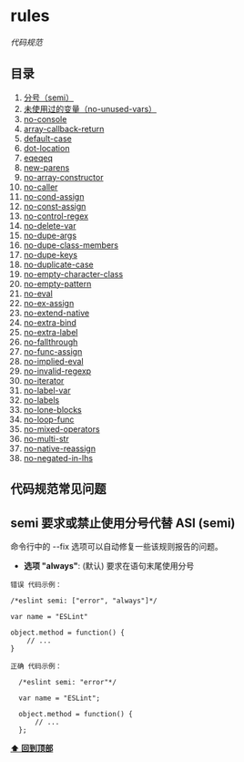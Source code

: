 # **rules**

*代码规范*

## <a name="table-of-contents">目录</a>

  1. [分号（semi）](#semi)
  1. [未使用过的变量（no-unused-vars）](#no-unused-vars)
  1. [no-console](#no-console)
  1. [array-callback-return](#array-callback-return)
  1. [default-case](#default-case)
  1. [dot-location](#dot-location)
  1. [eqeqeq](#eqeqeq)
  1. [new-parens](#new-parens)
  1. [no-array-constructor](#no-array-constructor)
  1. [no-caller](#no-caller)
  1. [no-cond-assign](#no-cond-assign)
  1. [no-const-assign](#no-const-assign)
  1. [no-control-regex](#no-control-regex)
  1. [no-delete-var](#no-delete-var)
  1. [no-dupe-args](#no-dupe-args)
  1. [no-dupe-class-members](#no-dupe-class-members)
  1. [no-dupe-keys](#no-dupe-keys)
  1. [no-duplicate-case](#no-duplicate-case)
  1. [no-empty-character-class](#no-empty-character-class)
  1. [no-empty-pattern](#no-empty-pattern)
  1. [no-eval](#no-eval)
  1. [no-ex-assign](#no-ex-assign)
  1. [no-extend-native](#no-extend-native)
  1. [no-extra-bind](#no-extra-bind)
  1. [no-extra-label](#no-extra-label)
  1. [no-fallthrough](#no-fallthrough)
  1. [no-func-assign](#no-func-assign)
  1. [no-implied-eval](#no-implied-eval)
  1. [no-invalid-regexp](#no-invalid-regexp)
  1. [no-iterator](#no-iterator)
  1. [no-label-var](#no-label-var)
  1. [no-labels](#no-labels)
  1. [no-lone-blocks](#no-lone-blocks)
  1. [no-loop-func](#no-loop-func)
  1. [no-mixed-operators](#no-mixed-operators)
  1. [no-multi-str](#no-multi-str)
  1. [no-native-reassign](#no-native-reassign)
  1. [no-negated-in-lhs](#no-negated-in-lhs)
  
## 代码规范常见问题

## <a name="semi">semi 要求或禁止使用分号代替 ASI (semi)</a>

命令行中的 --fix 选项可以自动修复一些该规则报告的问题。

  - **选项 "always"**: (默认) 要求在语句末尾使用分号

   `错误 代码示例：`
    
    
    /*eslint semi: ["error", "always"]*/
    
    var name = "ESLint"
    
    object.method = function() {
        // ...
    }
  `正确 代码示例：`
      
      
      /*eslint semi: "error"*/
      
      var name = "ESLint";
      
      object.method = function() {
          // ...
      };
  

**[⬆ 回到顶部](#table-of-contents)**

